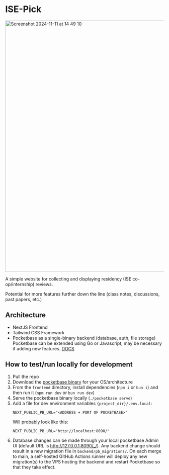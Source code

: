 # ISE-Pick

<img width="800" alt="Screenshot 2024-11-11 at 14 49 10" src="https://github.com/user-attachments/assets/fa5d71a8-ca4e-4bcd-8666-e3c5e87877bb">


A simple website for collecting and displaying residency (ISE co-op/internship) reviews.

Potential for more features further down the line (class notes, discussions, past papers, etc.)


## Architecture
- NextJS Frontend
- Tailwind CSS Framework
- Pocketbase as a single-binary backend (database, auth, file storage)
	Pocketbase can be extended using Go or Javascript, may be necessary if adding new features. [DOCS](https://pocketbase.io/docs/use-as-framework/)

## How to test/run locally for development
1. Pull the repo
2. Download the [pocketbase binary](https://pocketbase.io/docs/) for your OS/architecture
3. From the `frontend` directory, install dependencies (`npm i` or `bun i`) and then run it (`npm run dev` or `bun run dev`)
4. Serve the pocketbase binary locally (`./pocketbase serve`)
5. Add a file for dev environment variables `{project_dir}/.env.local`:
	```
	NEXT_PUBLIC_PB_URL="<ADDRESS + PORT OF POCKETBASE>"
	```
	Will probably look like this:
	```
	NEXT_PUBLIC_PB_URL="http://localhost:8090/"
	```
6. Database changes can be made through your local pocketbase Admin UI (default URL is http://127.0.0.1:8090/_/). Any backend change should result in a new migration file in `backend/pb_migrations/`. On each merge to main, a self-hosted GitHub Actions runner will deploy any new migration(s) to the VPS hosting the backend and restart Pocketbase so that they take effect. 
